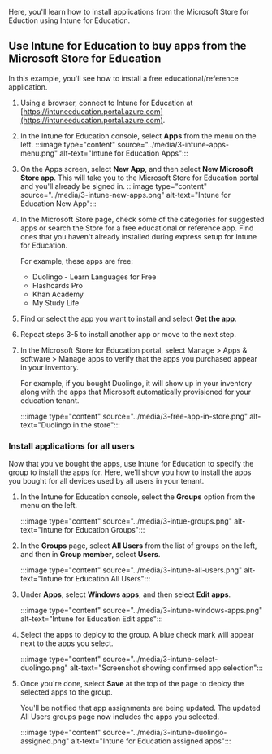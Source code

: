 Here, you'll learn how to install applications from the Microsoft Store for Eduction using Intune for Education.

## Use Intune for Education to buy apps from the Microsoft Store for Education

In this example, you'll see how to install a free educational/reference application.

1. Using a browser, connect to Intune for Education at [https://intuneeducation.portal.azure.com](https://intuneeducation.portal.azure.com).
1. In the Intune for Education console, select **Apps** from the menu on the left.
:::image type="content" source="../media/3-intune-apps-menu.png" alt-text="Intune for Education Apps":::

1. On the Apps screen, select **New App**, and then select **New Microsoft Store app**. This will take you to the Microsoft Store for Education portal and you'll already be signed in.
:::image type="content" source="../media/3-intune-new-apps.png" alt-text="Intune for Education New App":::

1. In the Microsoft Store page, check some of the categories for suggested apps or search the Store for a free educational or reference app. Find ones that you haven't already installed during express setup for Intune for Education.

    For example, these apps are free:

    - Duolingo - Learn Languages for Free
    - Flashcards Pro
    - Khan Academy
    - My Study Life

1. Find or select the app you want to install and select **Get the app**.

1. Repeat steps 3-5 to install another app or move to the next step.

1. In the Microsoft Store for Education portal, select Manage > Apps & software > Manage apps to verify that the apps you purchased appear in your inventory.

   For example, if you bought Duolingo, it will show up in your inventory along with the apps that Microsoft automatically provisioned for your education tenant.

   :::image type="content" source="../media/3-free-app-in-store.png" alt-text="Duolingo in the store":::

### Install applications for all users

Now that you've bought the apps, use Intune for Education to specify the group to install the apps for. Here, we'll show you how to install the apps you bought for all devices used by all users in your tenant.

1. In the Intune for Education console, select the **Groups** option from the menu on the left.

   :::image type="content" source="../media/3-intue-groups.png" alt-text="Intune for Education Groups":::

1. In the **Groups** page, select **All Users** from the list of groups on the left, and then in **Group member**, select **Users**.

   :::image type="content" source="../media/3-intune-all-users.png" alt-text="Intune for Education All Users":::

1. Under **Apps**, select **Windows apps**, and then select **Edit apps**.

   :::image type="content" source="../media/3-intune-windows-apps.png" alt-text="Intune for Education Edit apps":::

1. Select the apps to deploy to the group. A blue check mark will appear next to the apps you select.

   :::image type="content" source="../media/3-intune-select-duolingo.png" alt-text="Screenshot showing confirmed app selection":::

1. Once you're done, select **Save** at the top of the page to deploy the selected apps to the group.

   You'll be notified that app assignments are being updated. The updated All Users groups page now includes the apps you selected.

   :::image type="content" source="../media/3-intune-duolingo-assigned.png" alt-text="Intune for Education assigned apps":::
